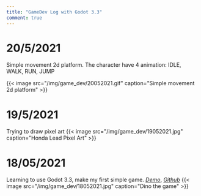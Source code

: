```yaml
---
title: "GameDev Log with Godot 3.3"
comment: true
---
```


# 20/5/2021

Simple movement 2d platform. The character have 4 animation: IDLE, WALK, RUN, JUMP

{{< image src="/img/game_dev/20052021.gif"  caption="Simple movement 2d platform"  >}}

# 19/5/2021

Trying to draw pixel art
{{< image src="/img/game_dev/19052021.jpg"  caption="Honda Lead Pixel Art"  >}}

# 18/05/2021

Learning to use Godot 3.3, make my first simple game. _[Demo](https://th1nhng0.github.io/Dino-the-game)_, _[Github](https://github.com/Th1nhNg0/Dino-the-game)_
{{< image src="/img/game_dev/18052021.jpg"  caption="Dino the game"  >}}
